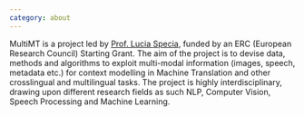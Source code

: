 ```yaml
---
category: about
---
```


MultiMT is a project led by [Prof. Lucia Specia](http://staffwww.dcs.shef.ac.uk/people/L.Specia/), funded by an ERC (European Research Council) Starting Grant. The aim of the project is to devise data, methods and algorithms to exploit multi-modal information (images, speech, metadata etc.) for context modelling in Machine Translation and other crosslingual and multilingual tasks. The project is highly interdisciplinary, drawing upon different research fields as such NLP, Computer Vision, Speech Processing and Machine Learning.
